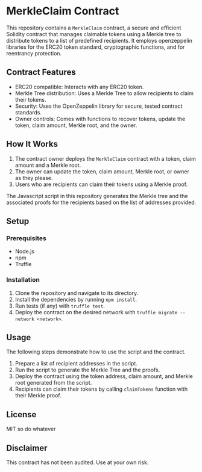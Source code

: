 # MerkleClaim Contract

This repository contains a `MerkleClaim` contract, a secure and efficient Solidity contract that manages claimable tokens using a Merkle tree to distribute tokens to a list of predefined recipients. It employs openzeppelin libraries for the ERC20 token standard, cryptographic functions, and for reentrancy protection.

## Contract Features

- ERC20 compatible: Interacts with any ERC20 token.
- Merkle Tree distribution: Uses a Merkle Tree to allow recipients to claim their tokens.
- Security: Uses the OpenZeppelin library for secure, tested contract standards.
- Owner controls: Comes with functions to recover tokens, update the token, claim amount, Merkle root, and the owner.

## How It Works

1. The contract owner deploys the `MerkleClaim` contract with a token, claim amount and a Merkle root.
2. The owner can update the token, claim amount, Merkle root, or owner as they please.
3. Users who are recipients can claim their tokens using a Merkle proof.

The Javascript script in this repository generates the Merkle tree and the associated proofs for the recipients based on the list of addresses provided.

## Setup

### Prerequisites

- Node.js
- npm
- Truffle

### Installation

1. Clone the repository and navigate to its directory.
2. Install the dependencies by running `npm install`.
3. Run tests (if any) with `truffle test`.
4. Deploy the contract on the desired network with `truffle migrate --network <network>`.

## Usage

The following steps demonstrate how to use the script and the contract.

1. Prepare a list of recipient addresses in the script.
2. Run the script to generate the Merkle Tree and the proofs.
3. Deploy the contract using the token address, claim amount, and Merkle root generated from the script.
4. Recipients can claim their tokens by calling `claimTokens` function with their Merkle proof.

## License

MIT so do whatever

## Disclaimer

This contract has not been audited. Use at your own risk.
